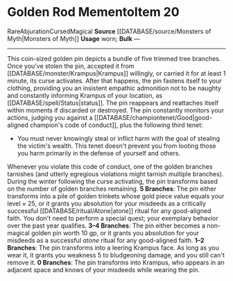 ﻿---
id: '1478'
item_category: Cursed Items
level: '20'
name: Golden Rod Memento
rarity: Rare
school: Abjuration
source: '[[DATABASE/source/Monsters of Myth|Monsters of Myth]]'
subcategory: curseditem
trait:
- '[[DATABASE/trait/Abjuration|Abjuration]]'
- '[[DATABASE/trait/Cursed|Cursed]]'
- '[[DATABASE/trait/Magical|Magical]]'
- '[[DATABASE/trait/Rare|Rare]]'
type: Item
usage: worn

---
# Golden Rod Memento<span class="item-type">Item 20</span>

<span class="trait-rare item-trait">Rare</span><span class="item-trait">Abjuration</span><span class="item-trait">Cursed</span><span class="item-trait">Magical</span>
**Source** [[DATABASE/source/Monsters of Myth|Monsters of Myth]]
**Usage** worn; **Bulk** —

---
This coin-sized golden pin depicts a bundle of five trimmed tree branches. Once you've stolen the pin, accepted it from [[DATABASE/monster/Krampus|Krampus]] willingly, or carried it for at least 1 minute, its curse activates. After that happens, the pin fastens itself to your clothing, providing you an insistent empathic admonition not to be naughty and constantly informing Krampus of your location, as [[DATABASE/spell/Status|status]]. The pin reappears and reattaches itself within moments if discarded or destroyed. The pin constantly monitors your actions, judging you against a [[DATABASE/championtenet/Good|good-aligned champion's code of conduct]], plus the following third tenet:

* You must never knowingly steal or inflict harm with the goal of stealing the victim's wealth. This tenet doesn't prevent you from looting those you harm primarily in the defense of yourself and others.

Whenever you violate this code of conduct, one of the golden branches tarnishes (and utterly egregious violations might tarnish multiple branches). During the winter following the curse activating, the pin transforms based on the number of golden branches remaining.
 **5 Branches**: The pin either transforms into a pile of golden trinkets whose gold piece value equals your level × 25, or it grants you absolution for your misdeeds as a critically successful [[DATABASE/ritual/Atone|atone]] ritual for any good-aligned faith. You don't need to perform a special quest; your exemplary behavior over the past year qualifies.
 **3–4 Branches**: The pin either becomes a non-magical golden pin worth 10 gp, or it grants you absolution for your misdeeds as a successful _atone_ ritual for any good-aligned faith.
 **1–2 Branches**: The pin transforms into a leering Krampus face. As long as you wear it, it grants you weakness 5 to bludgeoning damage, and you still can't remove it.
 **0 Branches**: The pin transforms into Krampus, who appears in an adjacent space and knows of your misdeeds while wearing the pin.